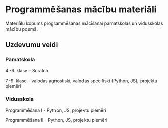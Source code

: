 # Programmēšanas mācību materiāli

Materiālu kopums programmēšanas mācīšanai pamatskolas un vidusskolas mācību posmā.

## Uzdevumu veidi

### Pamatskola

4.-6. klase - Scratch

7.-9. klase - valodas agnostiski, valodas specifiski (Python, JS), projektu piemēri

### Vidusskola

Programmēšana I - Python, JS, projektu piemēri

Programmēšana II - Python, JS, projektu piemēri
